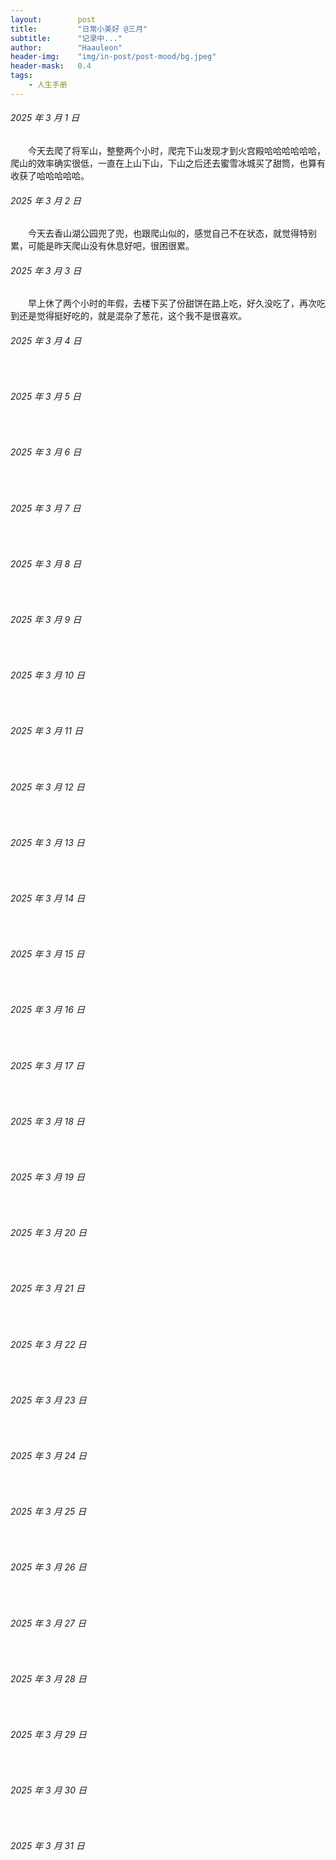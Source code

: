 ```yaml
---
layout:        post
title:         "日常小美好 @三月"
subtitle:      "记录中..."
author:        "Haauleon"
header-img:    "img/in-post/post-mood/bg.jpeg"
header-mask:   0.4
tags:
    - 人生手册
---
```


###### 2025 年 3 月 1 日
&emsp;&emsp;今天去爬了将军山，整整两个小时，爬完下山发现才到火宫殿哈哈哈哈哈哈，爬山的效率确实很低，一直在上山下山，下山之后还去蜜雪冰城买了甜筒，也算有收获了哈哈哈哈哈。

###### 2025 年 3 月 2 日
&emsp;&emsp;今天去香山湖公园兜了兜，也跟爬山似的，感觉自己不在状态，就觉得特别累，可能是昨天爬山没有休息好吧，很困很累。

###### 2025 年 3 月 3 日
&emsp;&emsp;早上休了两个小时的年假，去楼下买了份甜饼在路上吃，好久没吃了，再次吃到还是觉得挺好吃的，就是混杂了葱花，这个我不是很喜欢。

###### 2025 年 3 月 4 日
&emsp;&emsp;

###### 2025 年 3 月 5 日
&emsp;&emsp;

###### 2025 年 3 月 6 日
&emsp;&emsp;

###### 2025 年 3 月 7 日
&emsp;&emsp;

###### 2025 年 3 月 8 日
&emsp;&emsp;

###### 2025 年 3 月 9 日
&emsp;&emsp;

###### 2025 年 3 月 10 日
&emsp;&emsp;

###### 2025 年 3 月 11 日
&emsp;&emsp;

###### 2025 年 3 月 12 日
&emsp;&emsp;

###### 2025 年 3 月 13 日
&emsp;&emsp;

###### 2025 年 3 月 14 日
&emsp;&emsp;

###### 2025 年 3 月 15 日
&emsp;&emsp;

###### 2025 年 3 月 16 日
&emsp;&emsp;

###### 2025 年 3 月 17 日
&emsp;&emsp;

###### 2025 年 3 月 18 日
&emsp;&emsp;

###### 2025 年 3 月 19 日
&emsp;&emsp;

###### 2025 年 3 月 20 日
&emsp;&emsp;

###### 2025 年 3 月 21 日
&emsp;&emsp;

###### 2025 年 3 月 22 日
&emsp;&emsp;

###### 2025 年 3 月 23 日
&emsp;&emsp;

###### 2025 年 3 月 24 日
&emsp;&emsp;

###### 2025 年 3 月 25 日
&emsp;&emsp;

###### 2025 年 3 月 26 日
&emsp;&emsp;

###### 2025 年 3 月 27 日
&emsp;&emsp;

###### 2025 年 3 月 28 日
&emsp;&emsp;

###### 2025 年 3 月 29 日
&emsp;&emsp;

###### 2025 年 3 月 30 日
&emsp;&emsp;

###### 2025 年 3 月 31 日
&emsp;&emsp;
